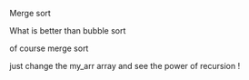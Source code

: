 Merge sort


What is better than bubble sort 


of course merge sort


just change the my_arr array and see the power of recursion ! 
